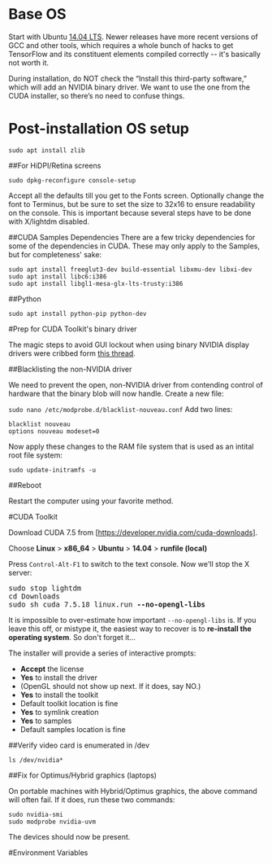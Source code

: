# Base OS
Start with Ubuntu [14.04 LTS](http://releases.ubuntu.com/14.04/).  Newer releases have  more recent versions of GCC and other tools, which requires a whole bunch of hacks to get TensorFlow and its constituent elements compiled correctly -- it's basically not worth it.

During installation, do NOT check the “Install this third-party software,” which will add an NVIDIA binary  driver. We want to use the one from the CUDA installer, so there’s no need to confuse things.

# Post-installation OS setup

`sudo apt install zlib`

##For HiDPI/Retina screens

`sudo dpkg-reconfigure console-setup`

Accept all the defaults till you get to the Fonts screen. Optionally change the font to Terminus, but be sure to set the size to 32x16 to ensure readability on the console. This is important because several steps have to be done with X/lightdm disabled.

##CUDA Samples Dependencies
There are a few tricky dependencies for some of the dependencies in CUDA. These may only apply to the Samples, but for completeness' sake:

```
sudo apt install freeglut3-dev build-essential libxmu-dev libxi-dev
sudo apt install libc6:i386
sudo apt install libgl1-mesa-glx-lts-trusty:i386
```

##Python

`sudo apt install python-pip python-dev`

#Prep for CUDA Toolkit's binary driver

The magic steps to avoid GUI lockout when using binary NVIDIA display drivers were cribbed form [this thread](https://devtalk.nvidia.com/default/topic/878117/-solved-titan-x-for-cuda-7-5-login-loop-error-ubuntu-14-04-/
).

##Blacklisting the non-NVIDIA driver

We need to prevent the open, non-NVIDIA driver from contending control of hardware that the binary blob will now handle. Create a new file:

`sudo nano /etc/modprobe.d/blacklist-nouveau.conf`
Add two lines:
```
blacklist nouveau
options nouveau modeset=0
```

Now apply these changes to the RAM file system that is used as an intital root file system:

`sudo update-initramfs -u`

##Reboot

Restart the computer using your favorite method.

#CUDA Toolkit

Download CUDA 7.5 from [https://developer.nvidia.com/cuda-downloads].

Choose **Linux** > **x86_64** > **Ubuntu** > **14.04** > **runfile (local)**

Press `Control-Alt-F1` to switch to the text console.  Now we'll stop the X server:

<pre>
sudo stop lightdm
cd Downloads
sudo sh cuda_7.5.18_linux.run <b>--no-opengl-libs</b>
</pre>

It is impossible to over-estimate how important `--no-opengl-libs` is.  If you leave this off, or mistype it, the easiest way to recover is to **re-install the operating system**.  So don't forget it...

The installer will provide a series of interactive prompts:

- **Accept** the license
- **Yes** to install the driver
- (OpenGL should not show up next. If it does, say NO.)
- **Yes** to install the toolkit
- Default toolkit location is fine
- **Yes** to symlink creation
- **Yes** to samples
- Default samples location is fine

##Verify video card is enumerated in /dev

`ls /dev/nvidia*`

##Fix for Optimus/Hybrid graphics (laptops)

On portable machines with Hybrid/Optimus graphics, the above command will often fail. If it does, run these two commands:

```
sudo nvidia-smi
sudo modprobe nvidia-uvm
```
The devices should now be present.

#Environment Variables

